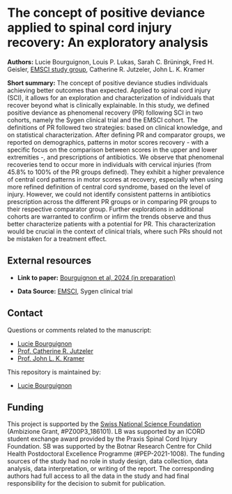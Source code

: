# The concept of positive deviance applied to spinal cord injury recovery: An exploratory analysis

**Authors:** Lucie Bourguignon, Louis P. Lukas, Sarah C. Brüningk, Fred H. Geisler, [EMSCI study group](https://www.emsci.org/index.php/members), Catherine R. Jutzeler, John L. K. Kramer

**Short summary:** The concept of positive deviance studies individuals achieving better outcomes than expected. Applied to spinal cord injury (SCI), it allows for an exploration and characterization of individuals that recover beyond what is clinically explainable. In this study, we defined positive deviance as phenomenal recovery (PR) following SCI in two cohorts, namely the Sygen clinical trial and the EMSCI cohort. The definitions of PR followed two strategies: based on clinical knowledge, and on statistical characterization. After defining PR and comparator groups, we reported on demographics, patterns in motor scores recovery - with a specific focus on the comparison between scores in the upper and lower extremities -, and prescriptions of antibiotics. We observe that phenomenal recoveries tend to occur more in individuals with cervical injuries (from 45.8% to 100% of the PR groups defined). They exhibit a higher prevalence of central cord patterns in motor scores at recovery, especially when using more refined definition of central cord syndrome, based on the level of injury. However, we could not identify consistent patterns in antibiotics prescription across the different PR groups or in comparing PR groups to their respective comparator group. Further explorations in additional cohorts are warranted to confirm or infirm the trends observe and thus better characterize patients with a potential for PR. This characterization would be crucial in the context of clinical trials, where such PRs should not be mistaken for a treatment effect.

## External resources

* **Link to paper:** [Bourguignon et al, 2024 (in preparation)](https://www.google.com/)

* **Data Source:** [EMSCI](https://www.emsci.org/), Sygen clinical trial

## Contact
Questions or comments related to the manuscript:
* [Lucie Bourguignon](mailto:lucie.Bourguignon@hest.ethz.ch?subject=[GitHub]%20Source%20Han%20Sans)
* [Prof. Catherine R. Jutzeler](mailto:catherine.jutzeler@hest.ethz.ch?subject=[GitHub]%20Source%20Han%20Sans)
* [Prof. John L. K. Kramer](mailto:john.kramer@ubc.ca?subject=[GitHub]%20Phenomenalrecovery%20)

This repository is maintained by:
* [Lucie Bourguignon](https://github.com/lbourguignon)

## Funding
This project is supported by the [Swiss National Science Foundation](http://p3.snf.ch/project-186101) (Ambizione Grant, #PZ00P3_186101). LB was supported by an ICORD student exchange award provided by the Praxis Spinal Cord Injury Foundation. SB was supported by the Botnar Research Centre for Child Health Postdoctoral Excellence Programme (#PEP-2021-1008). The funding sources of the study had no role in study design, data collection, data analysis, data interpretation, or writing of the report. The corresponding authors had full access to all the data in the study and had final responsibility for the decision to submit for publication.